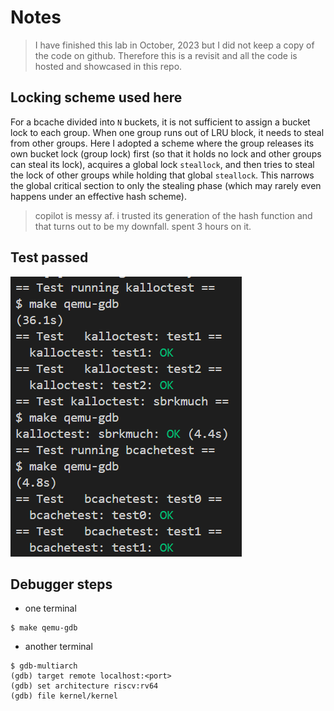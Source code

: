 # Notes

> I have finished this lab in October, 2023 but I did not keep a copy of the code on github. Therefore this is a revisit and all the code is hosted and showcased in this repo.

## Locking scheme used here

For a bcache divided into `N` buckets, it is not sufficient to assign a bucket lock to each group. When one group runs out of LRU block, it needs to steal from other groups. Here I adopted a scheme where the group releases its own bucket lock (group lock) first (so that it holds no lock and other groups can steal its lock), acquires a global lock `steallock`, and then tries to steal the lock of other groups while holding that global `steallock`. This narrows the global critical section to only the stealing phase (which may rarely even happens under an effective hash scheme).

> copilot is messy af. i trusted its generation of the hash function and that turns out to be my downfall. spent 3 hours on it.


## Test passed

![](https://raw.githubusercontent.com/ZiangTian/img-bed/main/20241003224504.png)

## Debugger steps

- one terminal

```
$ make qemu-gdb
```

- another terminal

```
$ gdb-multiarch
(gdb) target remote localhost:<port>
(gdb) set architecture riscv:rv64
(gdb) file kernel/kernel
```